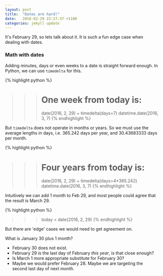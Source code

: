 ```yaml
---
layout: post
title:  "Dates are hard!"
date:   2016-02-29 22:27:37 +1100
categories: jekyll update
---
```


It's February 29, so lets talk about it. It is such a fun edge case when dealing with dates.

### Math with dates

Adding minutes, days or even weeks to a date is straight forward enough. In Python,
we can use `timedelta` for this.

{% highlight python %}
>>> # One week from today is:
>>> date(2016, 2, 29) + timedelta(days=7)
datetime.date(2016, 3, 7)
{% endhighlight %}

But `timedelta` does not operate in months or years. So we must use the average
lengths in days, i.e. 365.242 days per year, and 30.43683333 days per month.

{% highlight python %}
>>> # Four years from today is:
>>> date(2016, 2, 29) + timedelta(days=4*365.242)
datetime.date(2016, 3, 7)
{% endhighlight %}



Intuitively we can add 1 month to Feb 29, and most people could agree that
the result is March 29.

{% highlight python %}
>>> today = date(2016, 2, 29)
{% endhighlight %}

But there are 'edge' cases we would need to get agreement on.

What is January 30 plus 1 month?

- February 30 does not exist.
- February 29 is the last day of February _this year_, is that close enough?
- Is March 1 more appropriate substitute for February 30?
- Maybe we would prefer February 28. Maybe we are targeting the  second last day of next month.
